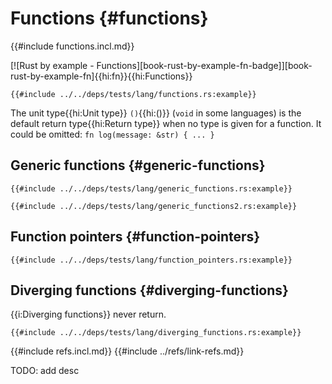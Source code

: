 # Functions {#functions}

{{#include functions.incl.md}}

[![Rust by example - Functions][book-rust-by-example-fn-badge]][book-rust-by-example-fn]{{hi:fn}}{{hi:Functions}}

```rust,editable
{{#include ../../deps/tests/lang/functions.rs:example}}
```

The unit type{{hi:Unit type}} `()`{{hi:()}} (`void` in some languages) is the default return type{{hi:Return type}} when no type is given for a function. It could be omitted: `fn log(message: &str) { ... }`

## Generic functions {#generic-functions}

```rust,editable
{{#include ../../deps/tests/lang/generic_functions.rs:example}}
```

```rust,editable
{{#include ../../deps/tests/lang/generic_functions2.rs:example}}
```

## Function pointers {#function-pointers}

```rust,editable
{{#include ../../deps/tests/lang/function_pointers.rs:example}}
```

## Diverging functions {#diverging-functions}

{{i:Diverging functions}} never return.

```rust,editable,should_panic
{{#include ../../deps/tests/lang/diverging_functions.rs:example}}
```

{{#include refs.incl.md}}
{{#include ../refs/link-refs.md}}

<div class="hidden">
TODO: add desc
</div>
